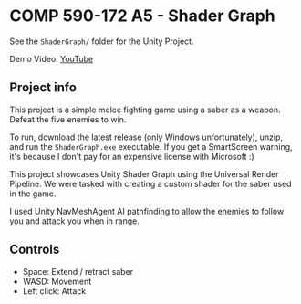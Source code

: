 # COMP 590-172 A5 - Shader Graph

See the `ShaderGraph/` folder for the Unity Project.

Demo Video: [YouTube](https://youtu.be/8KQCYJFCF3I)

## Project info

This project is a simple melee fighting game using a saber as a weapon. Defeat the five enemies to win.

To run, download the latest release (only Windows unfortunately), unzip, and run the `ShaderGraph.exe` executable. If you get a SmartScreen warning, it's because I don't pay for an expensive license with Microsoft :)

This project showcases Unity Shader Graph using the Universal Render Pipeline. We were tasked with creating a custom shader for the saber used in the game.

I used Unity NavMeshAgent AI pathfinding to allow the enemies to follow you and attack you when in range.

## Controls

- Space: Extend / retract saber
- WASD: Movement
- Left click: Attack